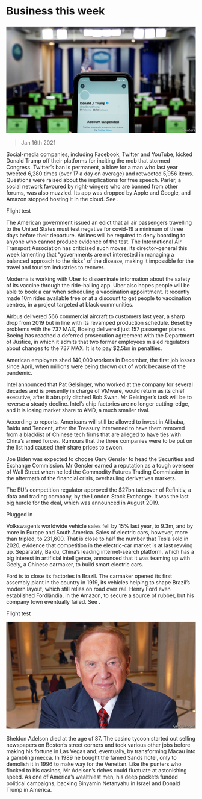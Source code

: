 ###### 

# Business this week 

#####  

![image](images/20210116_wwp501.jpg) 

> Jan 16th 2021 


Social-media companies, including Facebook, Twitter and YouTube, kicked Donald Trump off their platforms for inciting the mob that stormed Congress. Twitter’s ban is permanent, a blow for a man who last year tweeted 6,280 times (over 17 a day on average) and retweeted 5,956 items. Questions were raised about the implications for free speech. Parler, a social network favoured by right-wingers who are banned from other forums, was also muzzled. Its app was dropped by Apple and Google, and Amazon stopped hosting it in the cloud. See .

Flight test



The American government issued an edict that all air passengers travelling to the United States must test negative for covid-19 a minimum of three days before their departure. Airlines will be required to deny boarding to anyone who cannot produce evidence of the test. The International Air Transport Association has criticised such moves, its director-general this week lamenting that “governments are not interested in managing a balanced approach to the risks” of the disease, making it impossible for the travel and tourism industries to recover.


Moderna is working with Uber to disseminate information about the safety of its vaccine through the ride-hailing app. Uber also hopes people will be able to book a car when scheduling a vaccination appointment. It recently made 10m rides available free or at a discount to get people to vaccination centres, in a project targeted at black communities. 


Airbus delivered 566 commercial aircraft to customers last year, a sharp drop from 2019 but in line with its revamped production schedule. Beset by problems with the 737 MAX, Boeing delivered just 157 passenger planes. Boeing has reached a deferred prosecution agreement with the Department of Justice, in which it admits that two former employees misled regulators about changes to the 737 MAX. It is to pay $2.5bn in penalties.


American employers shed 140,000 workers in December, the first job losses since April, when millions were being thrown out of work because of the pandemic.


Intel announced that Pat Gelsinger, who worked at the company for several decades and is presently in charge of VMware, would return as its chief executive, after it abruptly ditched Bob Swan. Mr Gelsinger’s task will be to reverse a steady decline. Intel’s chip factories are no longer cutting-edge, and it is losing market share to AMD, a much smaller rival.


According to reports, Americans will still be allowed to invest in Alibaba, Baidu and Tencent, after the Treasury intervened to have them removed from a blacklist of Chinese tech firms that are alleged to have ties with China’s armed forces. Rumours that the three companies were to be put on the list had caused their share prices to swoon.


Joe Biden was expected to choose Gary Gensler to head the Securities and Exchange Commission. Mr Gensler earned a reputation as a tough overseer of Wall Street when he led the Commodity Futures Trading Commission in the aftermath of the financial crisis, overhauling derivatives markets.


The EU’s competition regulator approved the $27bn takeover of Refinitiv, a data and trading company, by the London Stock Exchange. It was the last big hurdle for the deal, which was announced in August 2019.

Plugged in


Volkswagen’s worldwide vehicle sales fell by 15% last year, to 9.3m, and by more in Europe and South America. Sales of electric cars, however, more than tripled, to 231,600. That is close to half the number that Tesla sold in 2020, evidence that competition in the electric-car market is at last revving up. Separately, Baidu, China’s leading internet-search platform, which has a big interest in artificial intelligence, announced that it was teaming up with Geely, a Chinese carmaker, to build smart electric cars.


Ford is to close its factories in Brazil. The carmaker opened its first assembly plant in the country in 1919, its vehicles helping to shape Brazil’s modern layout, which still relies on road over rail. Henry Ford even established Fordlândia, in the Amazon, to secure a source of rubber, but his company town eventually failed. See .

Flight test

![image](images/20210116_wwp002.jpg) 



Sheldon Adelson died at the age of 87. The casino tycoon started out selling newspapers on Boston’s street corners and took various other jobs before making his fortune in Las Vegas and, eventually, by transforming Macau into a gambling mecca. In 1989 he bought the famed Sands hotel, only to demolish it in 1996 to make way for the Venetian. Like the punters who flocked to his casinos, Mr Adelson’s riches could fluctuate at astonishing speed. As one of America’s wealthiest men, his deep pockets funded political campaigns, backing Binyamin Netanyahu in Israel and Donald Trump in America.

